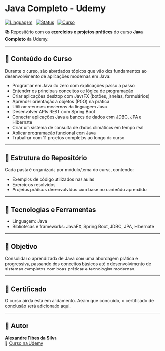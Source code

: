 # Java Completo - Udemy

[![Linguagem](https://img.shields.io/badge/Java-ED8B00?style=for-the-badge&logo=java&logoColor=white)](https://www.java.com/)
&nbsp;
[![Status](https://img.shields.io/badge/Status-Em%20Andamento-yellow?style=for-the-badge)]()
&nbsp;
[![Curso](https://img.shields.io/badge/Udemy-Java%20Completo-blueviolet?style=for-the-badge&logo=Udemy&logoColor=white)](https://www.udemy.com/course/curso-de-java-para-iniciantes-com-projetos/?couponCode=PMNVD2025)

📚 Repositório com os **exercícios e projetos práticos** do curso **Java Completo** da Udemy.

---

## 📌 Conteúdo do Curso

Durante o curso, são abordados tópicos que vão dos fundamentos ao desenvolvimento de aplicações modernas em Java:

- Programar em Java do zero com explicações passo a passo  
- Entender os principais conceitos de lógica de programação  
- Criar aplicações desktop com JavaFX (botões, janelas, formulários)  
- Aprender orientação a objetos (POO) na prática  
- Utilizar recursos modernos da linguagem Java  
- Desenvolver APIs REST com Spring Boot  
- Conectar aplicações Java a bancos de dados com JDBC, JPA e Hibernate  
- Criar um sistema de consulta de dados climáticos em tempo real  
- Aplicar programação funcional com Java  
- Trabalhar com 11 projetos completos ao longo do curso  

---

## 📁 Estrutura do Repositório

Cada pasta é organizada por módulo/tema do curso, contendo:

- Exemplos de código utilizados nas aulas  
- Exercícios resolvidos  
- Projetos práticos desenvolvidos com base no conteúdo aprendido  

---

## 🔧 Tecnologias e Ferramentas

- Linguagem: Java  
- Bibliotecas e frameworks: JavaFX, Spring Boot, JDBC, JPA, Hibernate

---

## 🎯 Objetivo

Consolidar o aprendizado de Java com uma abordagem prática e progressiva, passando dos conceitos básicos até o desenvolvimento de sistemas completos com boas práticas e tecnologias modernas.

---

## 📄 Certificado

O curso ainda está em andamento. Assim que concluído, o certificado de conclusão será adicionado aqui.

---

## 👤 Autor

**Alexandre Tibes da Silva**  
🔗 [Curso na Udemy](https://www.udemy.com/course/curso-de-java-para-iniciantes-com-projetos/?couponCode=PMNVD2025)
